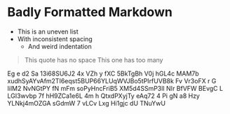 #  Badly  Formatted  Markdown    

*  This is an uneven list
* With inconsistent spacing
   *    And weird indentation

>This quote has no space
>   This one has too many

Eg e d2 Sa
13i68SU6J2 4x VZh   y fXC 5BkTgBh V0j hGL4c MAM7b xudhSyAYvAfm2TI6eqst5BUP66YLUqWVJBo5tPIrfUVB8k Fv Vr3oFX r  G IilM2 NvNGtPY fN  mFm soPyHncFriB5 XM5d4SSmP3lI  NIr BfVFW BEvgC L LGI3wvbp 7f hH9ZCa1e6L 4m h QtxdPXyjTy eAq72 4 Pi  gN a8   Hzy  YLNkj4mOZGA sGdmW 7 vLCv Lxg
 Hi1gjc dU TNuYwU